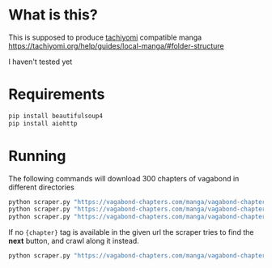 # What is this?
This is supposed to produce [tachiyomi](https://tachiyomi.org) compatible manga https://tachiyomi.org/help/guides/local-manga/#folder-structure

I haven't tested yet
# Requirements
```cmd
pip install beautifulsoup4
pip install aiohttp
```
# Running
The following commands will download 300 chapters of vagabond in different directories
```cmd
python scraper.py "https://vagabond-chapters.com/manga/vagabond-chapter-{chapter}" 300
python scraper.py "https://vagabond-chapters.com/manga/vagabond-chapter-{chapter}" 300 C:\Manga\Vagabond\
python scraper.py "https://vagabond-chapters.com/manga/vagabond-chapter-{chapter}" 300 Manga\Vagabond\
```

If no `{chapter}` tag is available in the given url the scraper tries to find the **next** button, and crawl along it instead.
```cmd
python scraper.py "https://vagabond-chapters.com/manga/vagabond-chapter-1" 300
```
